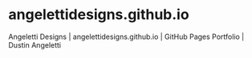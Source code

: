 # angelettidesigns.github.io
Angeletti Designs | angelettidesigns.github.io | GitHub Pages Portfolio | Dustin Angeletti
